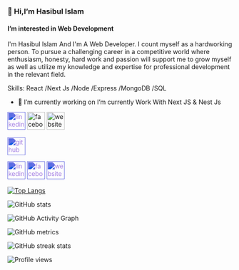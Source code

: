 ### 👋 Hi,I’m Hasibul Islam
####  I’m interested in Web Development
I'm Hasibul Islam And I'm A Web Developer.
I count myself as a hardworking person. To pursue a challenging career in a competitive world where enthusiasm, honesty, hard work and passion will support me to grow myself as well as utilize my knowledge and expertise for professional development in the relevant field.

Skills:  React /Next Js /Node /Express /MongoDB /SQL

- 🔭 I’m currently working on  I’m currently Work With Next JS & Nest Js 




[<img src='https://simpleicons.org/icons/linkedin.svg' alt='linkedin' height='40' style='filter: invert(63%) sepia(59%) saturate(2758%) hue-rotate(219deg) brightness(96%) contrast(85%);'>](https://www.linkedin.com/in/https://www.linkedin.com/in/hasibul-islam-6060541b3//)  [<img src='https://cdn.jsdelivr.net/npm/simple-icons@3.0.1/icons/facebook.svg' alt='facebook' height='40'>](https://www.facebook.com/hasibulcse)  [<img src='https://cdn.jsdelivr.net/npm/simple-icons@3.0.1/icons/icloud.svg' alt='website' height='40'>](https://hasibul-islam365.netlify.app/)  


[<img src='https://simpleicons.org/icons/github.svg' alt='github' height='40' style='filter: invert(63%) sepia(59%) saturate(2758%) hue-rotate(219deg) brightness(96%) contrast(85%);'>](https://github.com/hasibul1670) 

<img src='https://simpleicons.org/icons/linkedin.svg' alt='linkedin' height='40' style='filter: invert(63%) sepia(59%) saturate(2758%) hue-rotate(219deg) brightness(96%) contrast(85%);'>

<img src='https://simpleicons.org/icons/facebook.svg' alt='facebook' height='40' style='filter: invert(63%) sepia(59%) saturate(2758%) hue-rotate(219deg) brightness(96%) contrast(85%);'>

<img src='https://simpleicons.org/icons/icloud.svg' alt='website' height='40' style='filter: invert(63%) sepia(59%) saturate(2758%) hue-rotate(219deg) brightness(96%) contrast(85%);'>


[![Top Langs](https://github-readme-stats.vercel.app/api/top-langs/?username=hasibul1670)](https://github.com/anuraghazra/github-readme-stats)

![GitHub stats](https://github-readme-stats.vercel.app/api?username=hasibul1670&show_icons=true)  

![GitHub Activity Graph](https://activity-graph.herokuapp.com/graph?username=hasibul1670)  

![GitHub metrics](https://metrics.lecoq.io/hasibul1670)  

![GitHub streak stats](https://streak-stats.demolab.com/?user=hasibul1670)  

![Profile views](https://gpvc.arturio.dev/hasibul1670)  
